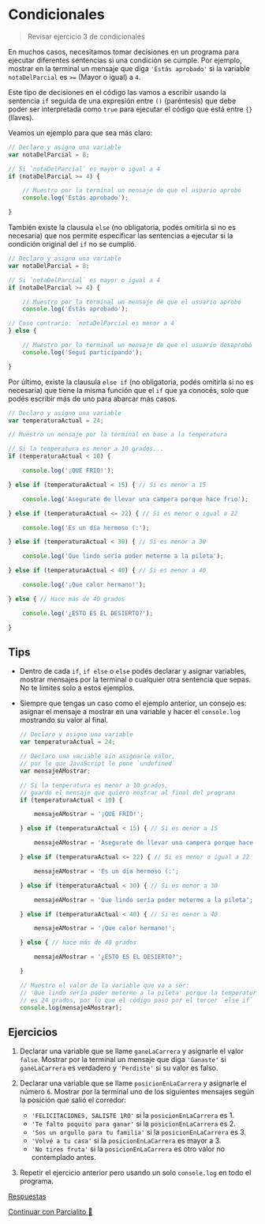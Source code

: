 # Condicionales

> Revisar ejercicio 3 de condicionales

En muchos casos, necesitamos tomar decisiones en un programa para ejecutar diferentes sentencias si una condición se cumple. Por ejemplo, mostrar en la terminal un mensaje que diga `'Estás aprobado'` si la variable `notaDelParcial` es `>=` (Mayor o igual) a `4`.

Este tipo de decisiones en el código las vamos a escribir usando la sentencia `if` seguida de una expresión entre `()` (paréntesis) que debe poder ser interpretada como `true` para ejecutar el código que está entre `{}` (llaves).

Veamos un ejemplo para que sea más claro:

```javascript
// Declaro y asigno una variable
var notaDelParcial = 8;

// Si `notaDelParcial` es mayor o igual a 4
if (notaDelParcial >= 4) {

    // Muestro por la terminal un mensaje de que el usuario aprobó
    console.log('Estás aprobado');

}
```

También existe la clausula `else` (no obligatoria, podés omitirla si no es necesaria) que nos permite especificar las sentencias a ejecutar si la condición original del `if` no se cumplió.

```javascript
// Declaro y asigno una variable
var notaDelParcial = 8;

// Si `notaDelParcial` es mayor o igual a 4
if (notaDelParcial >= 4) {

    // Muestro por la terminal un mensaje de que el usuario aprobó
    console.log('Estás aprobado');

// Caso contrario: `notaDelParcial es menor a 4`
} else {

    // Muestro por la terminal un mensaje de que el usuario desaprobó
    console.log('Seguí participando');

}
```

Por último, existe la clausula `else if` (no obligatoria, podés omitirla si no es necesaria) que tiene la misma función que el `if` que ya conocés, solo que podés escribir más de uno para abarcar más casos.

```javascript
// Declaro y asigno una variable
var temperaturaActual = 24;

// Muestro un mensaje por la terminal en base a la temperatura

// Si la temperatura es menor a 10 grados...
if (temperaturaActual < 10) {

    console.log('¡QUE FRIO!');

} else if (temperaturaActual < 15) { // Si es menor a 15

    console.log('Asegurate de llevar una campera porque hace frio');

} else if (temperaturaActual <= 22) { // Si es menor o igual a 22

    console.log('Es un día hermoso (:');

} else if (temperaturaActual < 30) { // Si es menor a 30

    console.log('Que lindo sería poder meterme a la pileta');

} else if (temperaturaActual < 40) { // Si es menor a 40

    console.log('¡Que calor hermano!');

} else { // Hace más de 40 grados

    console.log('¿ESTO ES EL DESIERTO?');

}
```

## Tips

* Dentro de cada `if`, `if else` o `else` podés declarar y asignar variables, mostrar mensajes por la terminal o cualquier otra sentencia que sepas. No te limites solo a estos ejemplos.
* Siempre que tengas un caso como el ejemplo anterior, un consejo es: asignar el mensaje a mostrar en una variable y hacer el `console.log` mostrando su valor al final.

    ```javascript
    // Declaro y asigno una variable
    var temperaturaActual = 24;

    // Declaro una variable sin asignarle valor,
    // por lo que JavaScript le pone `undefined`
    var mensajeAMostrar;

    // Si la temperatura es menor a 10 grados,
    // guardo el mensaje que quiero mostrar al final del programa
    if (temperaturaActual < 10) {

        mensajeAMostrar = '¡QUE FRIO!';

    } else if (temperaturaActual < 15) { // Si es menor a 15

        mensajeAMostrar = 'Asegurate de llevar una campera porque hace frio';

    } else if (temperaturaActual <= 22) { // Si es menor o igual a 22

        mensajeAMostrar = 'Es un día hermoso (:';

    } else if (temperaturaActual < 30) { // Si es menor a 30

        mensajeAMostrar = 'Que lindo sería poder meterme a la pileta';

    } else if (temperaturaActual < 40) { // Si es menor a 40

        mensajeAMostrar = '¡Que calor hermano!';

    } else { // hace más de 40 grados

        mensajeAMostrar = '¿ESTO ES EL DESIERTO?';

    }

    // Muestro el valor de la variable que va a ser:
    // 'Que lindo sería poder meterme a la pileta' porque la temperatura
    // es 24 grados, por lo que el código pasó por el tercer `else if`
    console.log(mensajeAMostrar);
    ```

## Ejercicios

1. Declarar una variable que se llame `ganeLaCarrera` y asignarle el valor `false`. Mostrar por la terminal un mensaje que diga `'Ganaste'` si `ganeLaCarrera` es verdadero y `'Perdiste'` si su valor es falso.
1. Declarar una variable que se llame `posicionEnLaCarrera` y asignarle el número `6`. Mostrar por la terminal uno de los siguientes mensajes según la posición que salió el corredor:

    * `'FELICITACIONES, SALISTE 1RO'` si la `posicionEnLaCarrera` es 1.
    * `'Te falto poquito para ganar'` si la `posicionEnLaCarrera` es 2.
    * `'Sos un orgullo para tu familia'` si la `posicionEnLaCarrera` es 3.
    * `'Volvé a tu casa'` si la `posicionEnLaCarrera` es mayor a 3.
    * `'No tires fruta'` si la `posicionEnLaCarrera` es otro valor no contemplado antes.

1. Repetir el ejercicio anterior pero usando un solo `console.log` en todo el programa.

[Respuestas](/respuestas/05.js)

[Continuar con Parcialito :speak_no_evil:](/ejercicios/conceptuales/06.md)
